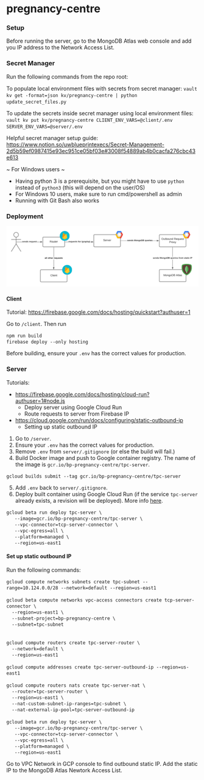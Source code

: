 # pregnancy-centre

### Setup
Before running the server, go to the MongoDB Atlas web console and add you IP address to the Network Access List.

### Secret Manager
Run the following commands from the repo root:

To populate local environment files with secrets from secret manager:
`vault kv get -format=json kv/pregnancy-centre | python update_secret_files.py`

To update the secrets inside secret manager using local environment files:
`vault kv put kv/pregnancy-centre CLIENT_ENV_VARS=@client/.env SERVER_ENV_VARS=@server/.env`

Helpful secret manager setup guide:
https://www.notion.so/uwblueprintexecs/Secret-Management-2d5b59ef0987415e93ec951ce05bf03e#3008f54889ab4b0cacfa276cbc43e613

~ For Windows users ~
- Having python 3 is a prerequisite, but you might have to use `python` instead of `python3` (this will depend on the user/OS)
- For Windows 10 users, make sure to run cmd/powershell as admin
- Running with Git Bash also works


### Deployment
![Diagram of deployment architecture](images/TPC-Deployment-Architecture.png)

#### Client
Tutorial: https://firebase.google.com/docs/hosting/quickstart?authuser=1

Go to `/client`. Then run
```
npm run build
firebase deploy --only hosting
```

Before building, ensure your `.env` has the correct values for production.

### Server
Tutorials:
+ https://firebase.google.com/docs/hosting/cloud-run?authuser=1#node.js 
  + Deploy server using Google Cloud Run
  + Route requests to server from Firebase IP
+ https://cloud.google.com/run/docs/configuring/static-outbound-ip
  + Setting up static outbound IP

1. Go to `/server`.
2. Ensure your `.env` has the correct values for production.
3. Remove `.env` from `server/.gitignore` (or else the build will fail.)
4. Build Docker image and push to Google container registry. The name of the image is `gcr.io/bp-pregnancy-centre/tpc-server`. 
```
gcloud builds submit --tag gcr.io/bp-pregnancy-centre/tpc-server
```
5. Add `.env` back to `server/.gitignore`.
6. Deploy built container using Google Cloud Run (if the service `tpc-server` already exists, a revision will be deployed). More info [here](https://cloud.google.com/run/docs/deploying#revision).
```
gcloud beta run deploy tpc-server \
   --image=gcr.io/bp-pregnancy-centre/tpc-server \
   --vpc-connector=tcp-server-connector \
   --vpc-egress=all \
   --platform=managed \
   --region=us-east1 
```

#### Set up static outbound IP

Run the following commands:
```
gcloud compute networks subnets create tpc-subnet --range=10.124.0.0/28 --network=default --region=us-east1

gcloud beta compute networks vpc-access connectors create tcp-server-connector \
  --region=us-east1 \
  --subnet-project=bp-pregnancy-centre \
  --subnet=tpc-subnet


gcloud compute routers create tpc-server-router \
  --network=default \
  --region=us-east1

gcloud compute addresses create tpc-server-outbound-ip --region=us-east1

gcloud compute routers nats create tpc-server-nat \
  --router=tpc-server-router \
  --region=us-east1 \
  --nat-custom-subnet-ip-ranges=tpc-subnet \
  --nat-external-ip-pool=tpc-server-outbound-ip

gcloud beta run deploy tpc-server \
   --image=gcr.io/bp-pregnancy-centre/tpc-server \
   --vpc-connector=tcp-server-connector \
   --vpc-egress=all \
   --platform=managed \
   --region=us-east1 
```

Go to VPC Network in GCP console to find outbound static IP. Add the static IP to the MongoDB Atlas Newtork Access List.
